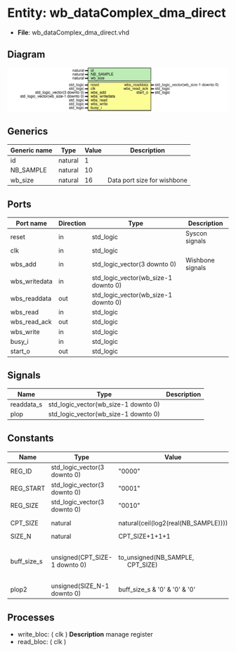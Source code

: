 # Entity: wb_dataComplex_dma_direct

- **File**: wb_dataComplex_dma_direct.vhd
## Diagram

![Diagram](wb_dataComplex_dma_direct.svg "Diagram")
## Generics

| Generic name | Type    | Value | Description                  |
| ------------ | ------- | ----- | ---------------------------- |
| id           | natural | 1     |                              |
| NB_SAMPLE    | natural | 10    |                              |
| wb_size      | natural | 16    |  Data port size for wishbone |
## Ports

| Port name     | Direction | Type                                 | Description      |
| ------------- | --------- | ------------------------------------ | ---------------- |
| reset         | in        | std_logic                            | Syscon signals   |
| clk           | in        | std_logic                            |                  |
| wbs_add       | in        | std_logic_vector(3 downto 0)         | Wishbone signals |
| wbs_writedata | in        | std_logic_vector(wb_size-1 downto 0) |                  |
| wbs_readdata  | out       | std_logic_vector(wb_size-1 downto 0) |                  |
| wbs_read      | in        | std_logic                            |                  |
| wbs_read_ack  | out       | std_logic                            |                  |
| wbs_write     | in        | std_logic                            |                  |
| busy_i        | in        | std_logic                            |                  |
| start_o       | out       | std_logic                            |                  |
## Signals

| Name       | Type                                 | Description |
| ---------- | ------------------------------------ | ----------- |
| readdata_s | std_logic_vector(wb_size-1 downto 0) |             |
| plop       | std_logic_vector(wb_size-1 downto 0) |             |
## Constants

| Name        | Type                          | Value                                                                 | Description                                                                                    |
| ----------- | ----------------------------- | --------------------------------------------------------------------- | ---------------------------------------------------------------------------------------------- |
| REG_ID      | std_logic_vector(3 downto 0)  |  "0000"                                                               |                                                                                                |
| REG_START   | std_logic_vector(3 downto 0)  |  "0001"                                                               |                                                                                                |
| REG_SIZE    | std_logic_vector(3 downto 0)  |  "0010"                                                               |                                                                                                |
| CPT_SIZE    | natural                       |  natural(ceil(log2(real(NB_SAMPLE))))                                 |  byte size  x2: complex, x2: two input, x2: 16bits                                             |
| SIZE_N      | natural                       |  CPT_SIZE+1+1+1                                                       |                                                                                                |
| buff_size_s | unsigned(CPT_SIZE-1 downto 0) |  to_unsigned(NB_SAMPLE,<br><span style="padding-left:20px"> CPT_SIZE) | constant buff_size_s : unsigned(SIZE_N-1 downto 0) := to_unsigned(NB_SAMPLE, CPT_SIZE)*2*2*2;  |
| plop2       | unsigned(SIZE_N-1 downto 0)   |  buff_size_s & '0' & '0' & '0'                                        |                                                                                                |
## Processes
- write_bloc: ( clk )
**Description**
 manage register 
- read_bloc: ( clk )
